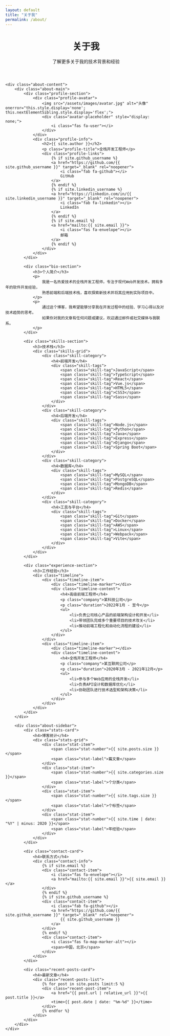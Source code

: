 ```yaml
---
layout: default
title: "关于我"
permalink: /about/
---
```


<div class="about-page">
    <header class="page-header">
        <h1 class="page-title">关于我</h1>
        <p class="page-subtitle">了解更多关于我的技术背景和经验</p>
    </header>

    <div class="about-content">
        <div class="about-main">
            <div class="profile-section">
                <div class="profile-avatar">
                    <img src="/assets/images/avatar.jpg" alt="头像" onerror="this.style.display='none'; this.nextElementSibling.style.display='flex';">
                    <div class="avatar-placeholder" style="display: none;">
                        <i class="fas fa-user"></i>
                    </div>
                </div>
                <div class="profile-info">
                    <h2>{{ site.author }}</h2>
                    <p class="profile-title">全栈开发工程师</p>
                    <div class="profile-links">
                        {% if site.github_username %}
                        <a href="https://github.com/{{ site.github_username }}" target="_blank" rel="noopener">
                            <i class="fab fa-github"></i>
                            GitHub
                        </a>
                        {% endif %}
                        {% if site.linkedin_username %}
                        <a href="https://linkedin.com/in/{{ site.linkedin_username }}" target="_blank" rel="noopener">
                            <i class="fab fa-linkedin"></i>
                            LinkedIn
                        </a>
                        {% endif %}
                        {% if site.email %}
                        <a href="mailto:{{ site.email }}">
                            <i class="fas fa-envelope"></i>
                            邮箱
                        </a>
                        {% endif %}
                    </div>
                </div>
            </div>

            <div class="bio-section">
                <h3>个人简介</h3>
                <p>
                    我是一名热爱技术的全栈开发工程师，专注于现代Web开发技术。拥有多年的软件开发经验，
                    熟悉前端和后端技术栈，喜欢探索新技术并将其应用到实际项目中。
                </p>
                <p>
                    通过这个博客，我希望能够分享我在开发过程中的经验、学习心得以及对技术趋势的思考。
                    如果你对我的文章有任何问题或建议，欢迎通过邮件或社交媒体与我联系。
                </p>
            </div>

            <div class="skills-section">
                <h3>技术栈</h3>
                <div class="skills-grid">
                    <div class="skill-category">
                        <h4>前端开发</h4>
                        <div class="skill-tags">
                            <span class="skill-tag">JavaScript</span>
                            <span class="skill-tag">TypeScript</span>
                            <span class="skill-tag">React</span>
                            <span class="skill-tag">Vue.js</span>
                            <span class="skill-tag">HTML5</span>
                            <span class="skill-tag">CSS3</span>
                            <span class="skill-tag">Sass</span>
                        </div>
                    </div>
                    <div class="skill-category">
                        <h4>后端开发</h4>
                        <div class="skill-tags">
                            <span class="skill-tag">Node.js</span>
                            <span class="skill-tag">Python</span>
                            <span class="skill-tag">Java</span>
                            <span class="skill-tag">Express</span>
                            <span class="skill-tag">Django</span>
                            <span class="skill-tag">Spring Boot</span>
                        </div>
                    </div>
                    <div class="skill-category">
                        <h4>数据库</h4>
                        <div class="skill-tags">
                            <span class="skill-tag">MySQL</span>
                            <span class="skill-tag">PostgreSQL</span>
                            <span class="skill-tag">MongoDB</span>
                            <span class="skill-tag">Redis</span>
                        </div>
                    </div>
                    <div class="skill-category">
                        <h4>工具与平台</h4>
                        <div class="skill-tags">
                            <span class="skill-tag">Git</span>
                            <span class="skill-tag">Docker</span>
                            <span class="skill-tag">AWS</span>
                            <span class="skill-tag">Linux</span>
                            <span class="skill-tag">Webpack</span>
                            <span class="skill-tag">Vite</span>
                        </div>
                    </div>
                </div>
            </div>

            <div class="experience-section">
                <h3>工作经验</h3>
                <div class="timeline">
                    <div class="timeline-item">
                        <div class="timeline-marker"></div>
                        <div class="timeline-content">
                            <h4>高级前端工程师</h4>
                            <p class="company">某科技公司</p>
                            <p class="duration">2022年1月 - 至今</p>
                            <ul>
                                <li>负责公司核心产品的前端架构设计和开发</li>
                                <li>带领团队完成多个重要项目的技术攻关</li>
                                <li>推动前端工程化和自动化流程的建设</li>
                            </ul>
                        </div>
                    </div>
                    <div class="timeline-item">
                        <div class="timeline-marker"></div>
                        <div class="timeline-content">
                            <h4>全栈开发工程师</h4>
                            <p class="company">某互联网公司</p>
                            <p class="duration">2020年3月 - 2021年12月</p>
                            <ul>
                                <li>参与多个Web应用的全栈开发</li>
                                <li>负责API设计和数据库优化</li>
                                <li>协助团队进行技术选型和架构决策</li>
                            </ul>
                        </div>
                    </div>
                </div>
            </div>
        </div>

        <div class="about-sidebar">
            <div class="stats-card">
                <h4>博客统计</h4>
                <div class="stats-grid">
                    <div class="stat-item">
                        <span class="stat-number">{{ site.posts.size }}</span>
                        <span class="stat-label">篇文章</span>
                    </div>
                    <div class="stat-item">
                        <span class="stat-number">{{ site.categories.size }}</span>
                        <span class="stat-label">个分类</span>
                    </div>
                    <div class="stat-item">
                        <span class="stat-number">{{ site.tags.size }}</span>
                        <span class="stat-label">个标签</span>
                    </div>
                    <div class="stat-item">
                        <span class="stat-number">{{ site.time | date: "%Y" | minus: 2020 }}</span>
                        <span class="stat-label">年经验</span>
                    </div>
                </div>
            </div>

            <div class="contact-card">
                <h4>联系方式</h4>
                <div class="contact-info">
                    {% if site.email %}
                    <div class="contact-item">
                        <i class="fas fa-envelope"></i>
                        <a href="mailto:{{ site.email }}">{{ site.email }}</a>
                    </div>
                    {% endif %}
                    {% if site.github_username %}
                    <div class="contact-item">
                        <i class="fab fa-github"></i>
                        <a href="https://github.com/{{ site.github_username }}" target="_blank" rel="noopener">
                            {{ site.github_username }}
                        </a>
                    </div>
                    {% endif %}
                    <div class="contact-item">
                        <i class="fas fa-map-marker-alt"></i>
                        <span>中国，北京</span>
                    </div>
                </div>
            </div>

            <div class="recent-posts-card">
                <h4>最新文章</h4>
                <div class="recent-posts-list">
                    {% for post in site.posts limit:5 %}
                    <div class="recent-post-item">
                        <a href="{{ post.url | relative_url }}">{{ post.title }}</a>
                        <time>{{ post.date | date: "%m-%d" }}</time>
                    </div>
                    {% endfor %}
                </div>
            </div>
        </div>
    </div>
</div>
